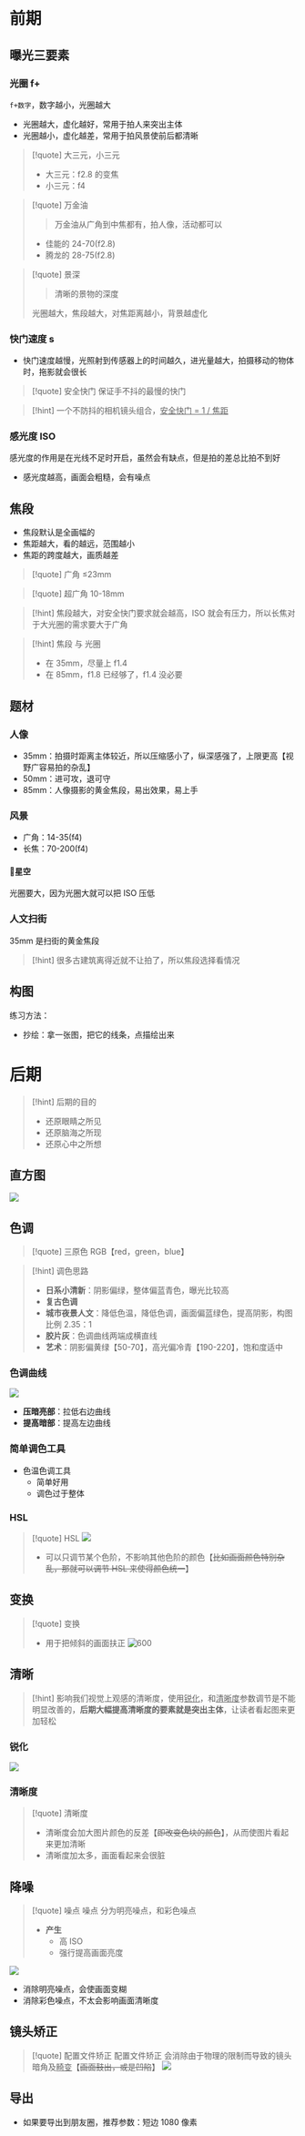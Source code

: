 # 前期
## 曝光三要素
### 光圈 f+
`f+数字`，数字越小，光圈越大
- 光圈越大，虚化越好，常用于拍人来突出主体
- 光圈越小，虚化越差，常用于拍风景使前后都清晰

> [!quote] 大三元，小三元
> - 大三元：f2.8 的变焦
> - 小三元：f4

> [!quote] 万金油
> 
> > 万金油从广角到中焦都有，拍人像，活动都可以
> 
> - 佳能的 24-70(f2.8)
> - 腾龙的 28-75(f2.8)

> [!quote] 景深
> 
> > 清晰的景物的深度
> 
> 光圈越大，焦段越大，对焦距离越小，背景越虚化

### 快门速度 s
- 快门速度越慢，光照射到传感器上的时间越久，进光量越大，拍摄移动的物体时，拖影就会很长

> [!quote] 安全快门
> 保证手不抖的最慢的快门

> [!hint] 一个不防抖的相机镜头组合，<u>安全快门 = 1 / 焦距</u>

### 感光度 ISO
感光度的作用是在光线不足时开启，虽然会有缺点，但是拍的差总比拍不到好
- 感光度越高，画面会粗糙，会有噪点

## 焦段
- 焦段默认是全画幅的
- 焦距越大，看的越远，范围越小
- 焦距的跨度越大，画质越差

> [!quote] 广角
> ≤23mm

> [!quote] 超广角
> 10-18mm

> [!hint] 焦段越大，对安全快门要求就会越高，ISO 就会有压力，所以长焦对于大光圈的需求要大于广角

> [!hint] 焦段 与 光圈
> - 在 35mm，尽量上 f1.4
> - 在 85mm，f1.8 已经够了，f1.4 没必要

## 题材
### 人像
- 35mm：拍摄时距离主体较近，所以压缩感小了，纵深感强了，上限更高【视野广容易拍的杂乱】
- 50mm：进可攻，退可守
- 85mm：人像摄影的黄金焦段，易出效果，易上手

### 风景
- 广角：14-35(f4)
- 长焦：70-200(f4)

#### 🔘星空
光圈要大，因为光圈大就可以把 ISO 压低

### 人文扫街
35mm 是扫街的黄金焦段

> [!hint] 很多古建筑离得近就不让拍了，所以焦段选择看情况

## 构图
练习方法：
- 抄绘：拿一张图，把它的线条，点描绘出来

# 后期

> [!hint] 后期的目的
> - 还原眼睛之所见
> - 还原脑海之所现
> - 还原心中之所想

## 直方图
![](https://obsidian-1307744200.cos.ap-guangzhou.myqcloud.com/%E5%9B%BE%E7%89%87/202406092048600.jpeg)

## 色调

> [!quote] 三原色
> RGB【red，green，blue】

> [!hint] 调色思路
> - **日系小清新**：阴影偏绿，整体偏蓝青色，曝光比较高
> - **复古色调**
> - **城市夜景人文**：降低色温，降低色调，画面偏蓝绿色，提高阴影，构图比例 2.35：1
> - **胶片灰**：色调曲线两端成横直线
> - **艺术**：阴影偏黄绿【50-70】，高光偏冷青【190-220】，饱和度适中

### 色调曲线
![](https://obsidian-1307744200.cos.ap-guangzhou.myqcloud.com/%E5%9B%BE%E7%89%87/202406092052781.jpeg)

- **压暗亮部**：拉低右边曲线
- **提高暗部**：提高左边曲线

### 简单调色工具
- 色温色调工具
	- 简单好用
	- 调色过于整体

### HSL

> [!quote] HSL
> ![](https://obsidian-1307744200.cos.ap-guangzhou.myqcloud.com/%E5%9B%BE%E7%89%87/202406092056829.png)
> - 可以只调节某个色阶，不影响其他色阶的颜色【~~比如画面颜色特别杂乱，那就可以调节 HSL 来使得颜色统一~~】

## 变换

> [!quote] 变换 
> - 用于把倾斜的画面扶正
> ![600](https://obsidian-1307744200.cos.ap-guangzhou.myqcloud.com/%E5%9B%BE%E7%89%87/202403201552151.png)

## 清晰

> [!hint] 影响我们视觉上观感的清晰度，使用<u>锐化</u>，和<u>清晰度</u>参数调节是不能明显改善的，**后期大幅提高清晰度的要素就是突出主体**，让读者看起图来更加轻松

### 锐化
![](https://obsidian-1307744200.cos.ap-guangzhou.myqcloud.com/%E5%9B%BE%E7%89%87/202406092117566.png)




### 清晰度

> [!quote] 清晰度
> - 清晰度会加大图片颜色的反差【~~即改变色块的颜色~~】，从而使图片看起来更加清晰
> - 清晰度加太多，画面看起来会很脏

## 降噪

> [!quote] 噪点
> 噪点 分为明亮噪点，和彩色噪点
> 
> - **产生**
> 	- 高 ISO
> 	- 强行提高画面亮度

![](https://obsidian-1307744200.cos.ap-guangzhou.myqcloud.com/%E5%9B%BE%E7%89%87/202406092112413.png)

- 消除明亮噪点，会使画面变糊
- 消除彩色噪点，不太会影响画面清晰度

## 镜头矫正

> [!quote] 配置文件矫正
> 配置文件矫正 会消除由于物理的限制而导致的镜头暗角及<u>畸变</u>【~~画面鼓出，或是凹陷~~】
> ![](https://obsidian-1307744200.cos.ap-guangzhou.myqcloud.com/%E5%9B%BE%E7%89%87/202406092116379.png)

## 导出
- 如果要导出到朋友圈，推荐参数：短边 1080 像素
















